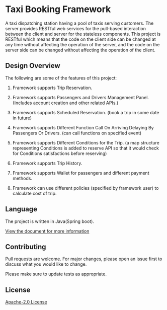 # Taxi Booking Framework
  
A taxi dispatching station having a pool of taxis serving customers. The server provides RESTful web services for the pull-based interaction between the client and server for the stateless components.
This project is RESTful which means that the code on the client side can be changed at any time without affecting the operation of the server, and the code on the server side can be changed without affecting the operation of the client.

## Design Overview
The following are some of the features of this project:

1) Framework supports Trip Reservation.

2) Framework supports Passengers and Drivers Management Panel.(Includes account creation and other related APIs.)

3) Framework supports Scheduled Reservation. (book a trip in some date in future)
4) Framework supports Different Function Call On Arriving Delaying By Passengers Or Drivers.
(can call functions on specified event)
5) Framework supports Different Conditions for the Trip.
(a map structure representing Conditions is added to reserve API so that it would check for Conditions satisfactions before reserving)
6. Framework supports Trip History.

7. Framework supports Wallet for passengers and different payment methods.
8. Framework can use different policies (specified by framework user) to calculate cost of trip.

## Language
The project is written in Java(Spring boot).

[View the document for more information ](TaxiBookingFramework.pdf)
## Contributing
Pull requests are welcome. For major changes, please open an issue first to discuss what you would like to change.

Please make sure to update tests as appropriate.

## License
[ Apache-2.0 License](http://www.apache.org/licenses/)

